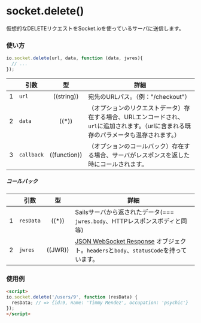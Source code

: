 # socket.delete()

仮想的なDELETEリクエストをSocket.ioを使っているサーバに送信します。


### 使い方

```js
io.socket.delete(url, data, function (data, jwres){
  // ...
});
```

|   | 引数   | 型         | 詳細 |
|---|------------|:------------:|---------|
| 1 | `url`      | ((string))   | 宛先のURLパス。（例："/checkout"）
| 2 | `data`     | ((*))        | （オプションのリクエストデータ）存在する場合、URLエンコードされ、`url`に追加されます。（urlに含まれる既存のパラメータも温存されます。）
| 3 | `callback` | ((function)) | （オプションのコールバック）存在する場合、サーバがレスポンスを返した時にコールされます。

##### コールバック

|   | 引数  | 型         | 詳細 |
|---|-----------|:------------:|---------|
| 1 | `resData` | ((*))        | Sailsサーバから返されたデータ(=== `jwres.body`、HTTPレスポンスボディと同等)
| 2 | `jwres`   | ((JWR))      | [JSON WebSocket Response](https://github.com/balderdashy/sails-docs/blob/master/PAGE_NEEDED.md) オブジェクト。`headers`と`body`、`statusCode`を持っています。


### 使用例

```html
<script>
io.socket.delete('/users/9', function (resData) {
  resData; // => {id:9, name: 'Timmy Mendez', occupation: 'psychic'}
});
</script>
```



<docmeta name="uniqueID" value="socketdelete671580">
<docmeta name="displayName" value="io.socket.delete()">

